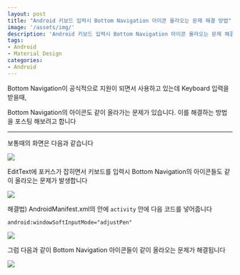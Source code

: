 ```yaml
---
layout: post
title: "Android 키보드 입력시 Bottom Navigation 아이콘 올라오는 문제 해결 방법"
image: '/assets/img/'
description: 'Android 키보드 입력시 Bottom Navigation 아이콘 올라오는 문제 해결 방법'
tags:
- Android
- Material Design
categories:
- Android
---
```


Bottom Navigation이 공식적으로 지원이 되면서 사용하고 있는데 Keyboard 입력을 받을때,

Bottom Navigation의 아이콘도 같이 올라가는 문제가 있습니다. 이를 해결하는 방법을 포스팅 해보려고 합니다

---

보통때의 화면은 다음과 같습니다

![](https://cdn-images-1.medium.com/max/600/1*XkemaqKddFbwABS0t04qrw.png)

EditText에 포커스가 잡히면서 키보드를 입력시 Bottom Navigation의 아이콘들도 같이 올라오는 문제가 발생합니다

![](https://cdn-images-1.medium.com/max/800/1*GXSk20hFGIfKjvJIKjzmAw.png)

해결법) AndroidManifest.xml의 안에 `activity` 안에 다음 코드를 넣어줍니다

`android:windowSoftInputMode="adjustPen"`

![](https://cdn-images-1.medium.com/max/1000/1*nteRZY18GEjf2QADezBYIg.png)

그럼 다음과 같이 Bottom Navigation 아이콘들이 같이 올라오는 문제가 해결됩니다

![](https://cdn-images-1.medium.com/max/600/1*kqn6PeQTgnfiPoydbYEvgQ.png)

